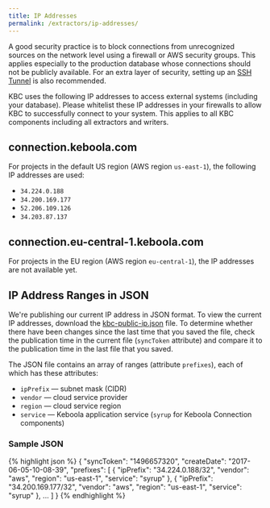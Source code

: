 ```yaml
---
title: IP Addresses
permalink: /extractors/ip-addresses/
---
```


A good security practice is to block connections from unrecognized sources on the network level using a firewall or AWS security groups. 
This applies especially to the production database whose connections should not be publicly available. 
For an extra layer of security, setting up an 
[SSH Tunnel](https://help.keboola.com/extractors/database/#connecting-to-database) is also recommended.

KBC uses the following IP addresses to access external systems (including your database). Please whitelist these IP addresses in your 
firewalls to allow KBC to successfully connect to your system. This applies to all KBC components
including all extractors and writers.

## connection.keboola.com
For projects in the default US region (AWS region `us-east-1`), the following IP addresses are used:

- `34.224.0.188`
- `34.200.169.177`
- `52.206.109.126`
- `34.203.87.137`

## connection.eu-central-1.keboola.com
For projects in the EU region (AWS region `eu-central-1`), the IP addresses are not available yet.

## IP Address Ranges in JSON

We're publishing our current IP address in JSON format. To view the current IP addresses, 
download the [kbc-public-ip.json](https://help.keboola.com/extractors/ip-addresses/kbc-public-ip.json) file. 
To determine whether there have been changes since the last time that you saved the file, check the publication 
time in the current file (`syncToken` attribute) and compare it to the publication time in the last file that you saved.

The JSON file contains an array of ranges (attribute `prefixes`), each of which has these attributes:

 - `ipPrefix` — subnet mask (CIDR) 
 - `vendor` — cloud service provider 
 - `region` — cloud service region
 - `service` — Keboola application service (`syrup` for Keboola Connection components)

### Sample JSON

{% highlight json %}
{
    "syncToken": "1496657320",
    "createDate": "2017-06-05-10-08-39",
    "prefixes": [
        {
            "ipPrefix": "34.224.0.188/32",
            "vendor": "aws",
            "region": "us-east-1",
            "service": "syrup"
        },
        {
            "ipPrefix": "34.200.169.177/32",
            "vendor": "aws",
            "region": "us-east-1",
            "service": "syrup"
        },
        ...
    ]
}
{% endhighlight %}
